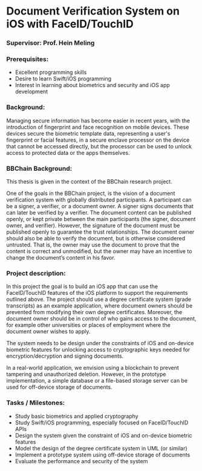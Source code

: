 # Document Verification System on iOS with FaceID/TouchID

### Supervisor: Prof. Hein Meling 

### Prerequisites: 

- Excellent programming skills
- Desire to learn Swift/iOS programming
- Interest in learning about biometrics and security and iOS app development

### Background:

Managing secure information has become easier in recent years, with the introduction of fingerprint and face recognition on mobile devices. These devices secure the biometric template data, representing a user's fingerprint or facial features, in a secure enclave processor on the device that cannot be accessed directly, but the processor can be used to unlock access to protected data or the apps themselves.

### BBChain Background:

This thesis is given in the context of the BBChain research project.

One of the goals in the BBChain project, is the vision of a document verification system with globally distributed participants. A participant can be a signer, a verifier, or a document owner. A signer signs documents that can later be verified by a verifier. The document content can be published openly, or kept private between the main participants (the signer, document owner, and verifier). However, the signature of the document must be published openly to guarantee the trust relationships. The document owner should also be able to verify the document, but is otherwise considered untrusted. That is, the owner may use the document to prove that the content is correct and unmodified, but the owner may have an incentive to change the document’s content in his favor. 

### Project description: 

In this project the goal is to build an iOS app that can use the FaceID/TouchID features of the iOS platform to support the requirements outlined above. The project should use a degree certificate system (grade transcripts) as an example application, where document owners should be prevented from modifying their own degree certificates. Moreover, the document owner should be in control of who gains access to the document, for example other universities or places of employment where the document owner wishes to apply.

The system needs to be design under the constraints of iOS and on-device biometric features for unlocking access to cryptographic keys needed for encryption/decryption and signing documents. 

In a real-world application, we envision using a blockchain to prevent tampering and unauthorized deletion. However, in the prototype implementation, a simple database or a file-based storage server can be used for off-device storage of documents. 

### Tasks / Milestones: 

- Study basic biometrics and applied cryptography
- Study Swift/iOS programming, especially focused on FaceID/TouchID APIs
- Design the system given the constraint of iOS and on-device biometric features
- Model the design of the degree certificate system in UML (or similar)
- Implement a prototype system using off-device storage of documents
- Evaluate the performance and security of the system

